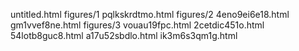 untitled.html
figures/1
pqlkskrdtmo.html
figures/2
4eno9ei6e18.html
gm1vvef8ne.html
figures/3
vouau19fpc.html
2cetdic451o.html
54lotb8guc8.html
a17u52sbdlo.html
ik3m6s3qm1g.html